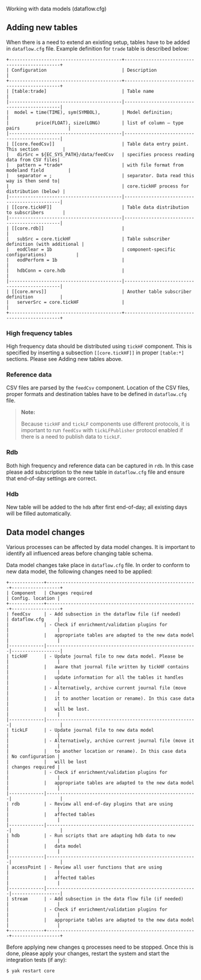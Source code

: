 Working with data models (dataflow.cfg)

## Adding new tables

When there is a need to extend an existing setup, tables have to be added in `dataflow.cfg`
file. Example definition for `trade` table is described below:

```
+------------------------------------------+----------------------------------------------+
| Configuration                            | Description                                  |
+------------------------------------------+----------------------------------------------+
| [table:trade]                            | Table name                                   |
|------------------------------------------|----------------------------------------------|
|  model = time(TIME), sym(SYMBOL),        | Model definition;                            |
|          price(FLOAT), size(LONG)        | list of column – type pairs                  |
|------------------------------------------|----------------------------------------------|
| [[core.feedCsv]]                         | Table data entry point. This section         |
|   dirSrc = ${EC_SYS_PATH}/data/feedCsv   | specifies process reading data from CSV files|
|   pattern = *trade*                      | with file format from modeland field         |
|   separator = ;                          | separator. Data read this way is then send to|
|                                          | core.tickHF process for distribution (below) |
|------------------------------------------|----------------------------------------------|
| [[core.tickHF]]                          | Table data distribution to subscribers       |
|------------------------------------------|----------------------------------------------|
| [[core.rdb]]                             |                                              |
|   subSrc = core.tickHF                   | Table subscriber definition (with additional |
|   eodClear = 1b                          | component-specific configurations)           |
|   eodPerform = 1b                        |                                              |
|   hdbConn = core.hdb                     |                                              |
|------------------------------------------|----------------------------------------------|
| [[core.mrvs]]                            | Another table subscriber definition          |
|   serverSrc = core.tickHF                |                                              |
+------------------------------------------+----------------------------------------------+
```

### High frequency tables

High frequency data should be distributed using `tickHF` component. This is specified by inserting a
subsection `[[core.tickHF]]` in proper `[table:*]` sections. Please see Adding new tables above.

### Reference data

CSV files are parsed by the `feedCsv` component. Location of the CSV files, proper formats and
destination tables have to be defined in `dataflow.cfg` file.

> **Note:**
> 
> Because `tickHF` and `tickLF` components use different protocols, it is important to run `feedCsv`
> with `tickLFPublisher` protocol enabled if there is a need to publish data to `tickLF`.

### Rdb

Both high frequency and reference data can be captured in `rdb`. In this case please add
subscription to the new table in `dataflow.cfg` file and ensure that end-of-day settings are
correct.

### Hdb

New table will be added to the `hdb` after first end-of-day; all existing days will be filled
automatically.

## Data model changes

Various processes can be affected by data model changes. It is important to identify all influenced
areas before changing table schema.

Data model changes take place in `dataflow.cfg` file. In order to conform to new data model, the
following changes need to be applied:

```
+-------------+--------------------------------------------------------+------------------+
| Component   | Changes required                                       | Config. location |
+-------------+--------------------------------------------------------+------------------+
| feedCsv     | - Add subsection in the dataflow file (if needed)      | dataflow.cfg     |
|             | - Check if enrichment/validation plugins for           |                  |
|             |   appropriate tables are adapted to the new data model |                  |
|-------------|--------------------------------------------------------|------------------|
| tickHF      | - Update journal file to new data model. Please be     |                  |
|             |   aware that journal file written by tickHF contains   |                  |
|             |   update information for all the tables it handles     |                  |
|             | - Alternatively, archive current journal file (move    |                  |
|             |   it to another location or rename). In this case data |                  |
|             |   will be lost.                                        |                  |
|-------------|--------------------------------------------------------|                  |
| tickLF      | - Update journal file to new data model                |                  |
|             | - Alternatively, archive current journal file (move it |                  |
|             |   to another location or rename). In this case data    | No configuration |
|             |   will be lost                                         | changes required |
|             | - Check if enrichment/validation plugins for           |                  |
|             |   appropriate tables are adapted to the new data model |                  |
|-------------|--------------------------------------------------------|                  |
| rdb         | - Review all end-of-day plugins that are using         |                  |
|             |   affected tables                                      |                  |
|-------------|--------------------------------------------------------|                  |
| hdb         | - Run scripts that are adapting hdb data to new        |                  |
|             |   data model                                           |                  |
|-------------|--------------------------------------------------------|                  |
| accessPoint | - Review all user functions that are using             |                  |
|             |   affected tables                                      |                  |
|-------------|--------------------------------------------------------|------------------|
| stream      | - Add subsection in the data flow file (if needed)     |                  |
|             | - Check if enrichment/validation plugins for           |                  |
|             |   appropriate tables are adapted to the new data model |                  |
+-------------+--------------------------------------------------------+------------------+
```

Before applying new changes q processes need to be stopped. Once this is done, please apply your
changes, restart the system and start the integration tests (if any):

```bash
$ yak restart core
```

